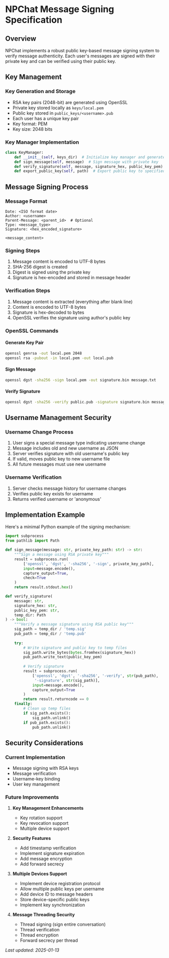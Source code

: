 # NPChat Message Signing Specification

## Overview
NPChat implements a robust public key-based message signing system to verify message authenticity. Each user's messages are signed with their private key and can be verified using their public key.

## Key Management

### Key Generation and Storage
- RSA key pairs (2048-bit) are generated using OpenSSL
- Private key stored locally as `keys/local.pem`
- Public key stored in `public_keys/<username>.pub`
- Each user has a unique key pair
- Key format: PEM
- Key size: 2048 bits

### Key Manager Implementation
```python
class KeyManager:
    def __init__(self, keys_dir)  # Initialize key manager and generate keys if needed
    def sign_message(self, message)  # Sign message with private key
    def verify_signature(self, message, signature_hex, public_key_pem)  # Verify message signature
    def export_public_key(self, path)  # Export public key to specified path
```

## Message Signing Process

### Message Format
```
Date: <ISO format date>
Author: <username>
Parent-Message: <parent_id>  # Optional
Type: <message_type>
Signature: <hex_encoded_signature>

<message_content>
```

### Signing Steps
1. Message content is encoded to UTF-8 bytes
2. SHA-256 digest is created
3. Digest is signed using the private key
4. Signature is hex-encoded and stored in message header

### Verification Steps
1. Message content is extracted (everything after blank line)
2. Content is encoded to UTF-8 bytes
3. Signature is hex-decoded to bytes
4. OpenSSL verifies the signature using author's public key

### OpenSSL Commands

#### Generate Key Pair
```bash
openssl genrsa -out local.pem 2048
openssl rsa -pubout -in local.pem -out local.pub
```

#### Sign Message
```bash
openssl dgst -sha256 -sign local.pem -out signature.bin message.txt
```

#### Verify Signature
```bash
openssl dgst -sha256 -verify public.pub -signature signature.bin message.txt
```

## Username Management Security

### Username Change Process
1. User signs a special message type indicating username change
2. Message includes old and new username as JSON
3. Server verifies signature with old username's public key
4. If valid, moves public key to new username file
5. All future messages must use new username

### Username Verification
1. Server checks message history for username changes
2. Verifies public key exists for username
3. Returns verified username or 'anonymous'

## Implementation Example

Here's a minimal Python example of the signing mechanism:

```python
import subprocess
from pathlib import Path

def sign_message(message: str, private_key_path: str) -> str:
    """Sign a message using RSA private key"""
    result = subprocess.run(
        ['openssl', 'dgst', '-sha256', '-sign', private_key_path],
        input=message.encode(),
        capture_output=True,
        check=True
    )
    return result.stdout.hex()

def verify_signature(
    message: str,
    signature_hex: str,
    public_key_pem: str,
    temp_dir: Path
) -> bool:
    """Verify a message signature using RSA public key"""
    sig_path = temp_dir / 'temp.sig'
    pub_path = temp_dir / 'temp.pub'
    
    try:
        # Write signature and public key to temp files
        sig_path.write_bytes(bytes.fromhex(signature_hex))
        pub_path.write_text(public_key_pem)
        
        # Verify signature
        result = subprocess.run(
            ['openssl', 'dgst', '-sha256', '-verify', str(pub_path),
             '-signature', str(sig_path)],
            input=message.encode(),
            capture_output=True
        )
        return result.returncode == 0
    finally:
        # Clean up temp files
        if sig_path.exists():
            sig_path.unlink()
        if pub_path.exists():
            pub_path.unlink()
```

## Security Considerations

### Current Implementation
- Message signing with RSA keys
- Message verification
- Username-key binding
- User key management

### Future Improvements
1. **Key Management Enhancements**
   - Key rotation support
   - Key revocation support
   - Multiple device support

2. **Security Features**
   - Add timestamp verification
   - Implement signature expiration
   - Add message encryption
   - Add forward secrecy

3. **Multiple Devices Support**
   - Implement device registration protocol
   - Allow multiple public keys per username
   - Add device ID to message headers
   - Store device-specific public keys
   - Implement key synchronization

4. **Message Threading Security**
   - Thread signing (sign entire conversation)
   - Thread verification
   - Thread encryption
   - Forward secrecy per thread

*Last updated: 2025-01-13*
